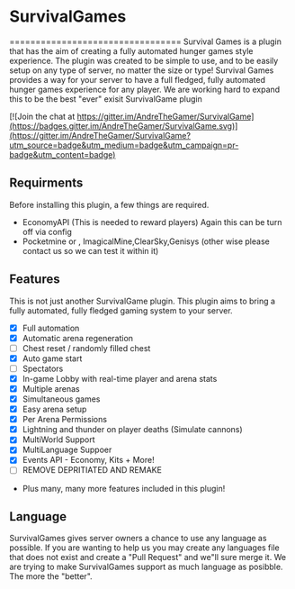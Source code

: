 # SurvivalGames
=================================
Survival Games is a plugin that has the aim of creating a fully automated hunger games style experience. The plugin was created to be simple to use, and to be easily setup on any type of server, no matter the size or type! Survival Games provides a way for your server to have a full fledged, fully automated hunger games experience for any player. We are working hard to expand this to be the best "ever" exisit SurvivalGame plugin


[![Join the chat at https://gitter.im/AndreTheGamer/SurvivalGame](https://badges.gitter.im/AndreTheGamer/SurvivalGame.svg)](https://gitter.im/AndreTheGamer/SurvivalGame?utm_source=badge&utm_medium=badge&utm_campaign=pr-badge&utm_content=badge)

Requirments
-----------
Before installing this plugin, a few things are required.
 - EconomyAPI (This is needed to reward players) Again this can be turn off via config
 - Pocketmine or , ImagicalMine,ClearSky,Genisys (other wise please contact us so we can test it within it)
 
Features
--------
This is not just another SurvivalGame plugin. This plugin aims to bring a fully automated, fully fledged gaming system to your server.
 - [X] Full automation
 - [X] Automatic arena regeneration
 - [ ] Chest reset / randomly filled chest
 - [X] Auto game start
 - [ ] Spectators
 - [X] In-game Lobby with real-time player and arena stats
 - [X] Multiple arenas
 - [X] Simultaneous games
 - [X] Easy arena setup
 - [X] Per Arena Permissions
 - [X] Lightning and thunder on player deaths (Simulate cannons)
 - [X] MultiWorld Support
 - [X] MultiLanguage Suppoer
 - [X] Events API - Economy, Kits + More!
 - [ ] REMOVE DEPRITIATED AND REMAKE
 - Plus many, many more features included in this plugin!

Language
--------

SurvivalGames gives server owners a chance to use any language as possible. If you are wanting to help us you may create any languages file that does not exist and create a "Pull Request" and we"ll sure merge it. We are trying to make SurvivalGames support as much language as posibble. The more the "better". 
